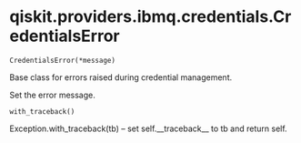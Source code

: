 <span id="qiskit-providers-ibmq-credentials-credentialserror" />

# qiskit.providers.ibmq.credentials.CredentialsError



`CredentialsError(*message)`

Base class for errors raised during credential management.

Set the error message.



`with_traceback()`

Exception.with\_traceback(tb) – set self.\_\_traceback\_\_ to tb and return self.
